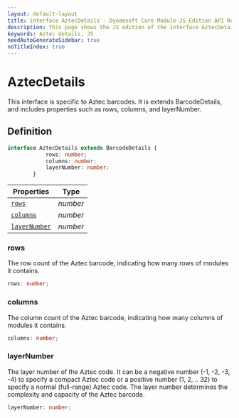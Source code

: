 ```yaml
---
layout: default-layout
title: interface AztecDetails - Dynamsoft Core Module JS Edition API Reference
description: This page shows the JS edition of the interface AztecDetails in Dynamsoft DBR Module.
keywords: Aztec details, JS
needAutoGenerateSidebar: true
noTitleIndex: true
---
```


# AztecDetails

This interface is specific to Aztec barcodes. It is extends BarcodeDetails, and includes properties such as rows, columns, and layerNumber.

## Definition

```ts
interface AztecDetails extends BarcodeDetails {
            rows: number;
            columns: number;
            layerNumber: number;
        }
```

| Properties               | Type |
|----------------------|-------------|
| [`rows`](#rows) | *number* |
| [`columns`](#columns) | *number* |
| [`layerNumber`](#layernumber) | *number* |

### rows

The row count of the Aztec barcode, indicating how many rows of modules it contains.

```typescript
rows: number;
```

### columns

The column count of the Aztec barcode, indicating how many columns of modules it contains.

```typescript
columns: number;
```

### layerNumber

The layer number of the Aztec code. It can be a negative number (-1, -2, -3, -4) to specify a compact Aztec code or a positive number (1, 2, .. 32) to specify a normal (full-range) Aztec code. The layer number determines the complexity and capacity of the Aztec barcode.

```typescript
layerNumber: number;
```